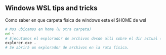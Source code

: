 ## Windows WSL tips and tricks

Como saber en que carpeta física de windows esta el $HOME  de wsl
```bash
# Nos ubicamos en home (u otra carpeta)
cd ~
# Ejecutamos el explorador de archivos desde alli sobre el dir actual (`.`)
explorer.exe .
# Se abrirá un explorador de archivos en la ruta física.
```
